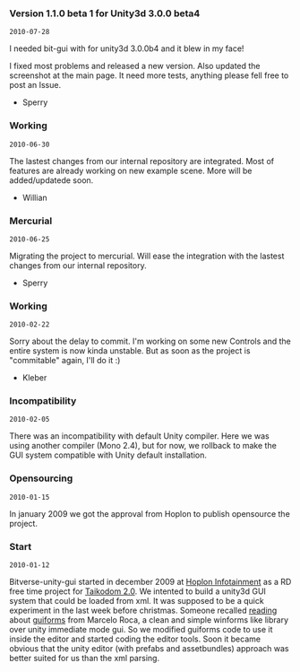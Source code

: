 ### Version 1.1.0 beta 1 for Unity3d 3.0.0 beta4 ###
`2010-07-28`

I needed bit-gui with for unity3d 3.0.0b4 and it blew in my face!

I fixed most problems and released a new version. Also updated the screenshot at the main page. It need more tests, anything please fell free to post an Issue.

- Sperry

### Working ###
`2010-06-30`

The lastest changes from our internal repository are integrated. Most of features are already working on new example scene. More will be added/updatede soon.

- Willian

### Mercurial ###
`2010-06-25`

Migrating the project to mercurial. Will ease the integration with the lastest changes from our internal repository.

- Sperry

### Working ###
`2010-02-22`

Sorry about the delay to commit. I'm working on some new Controls and the entire system is now kinda unstable. But as soon as the project is "commitable" again, I'll do it :)

- Kleber

### Incompatibility ###
`2010-02-05`

There was an incompatibility with default Unity compiler. Here we was using another compiler (Mono 2.4), but for now, we rollback to make the GUI system compatible with Unity default installation.


### Opensourcing ###
`2010-01-15`

In january 2009 we got the approval from Hoplon to publish opensource the project.


### Start ###
`2010-01-12`

Bitverse-unity-gui started in december 2009 at [Hoplon Infotainment](http://www.hoplon.com/) as a RD free time project for [Taikodom 2.0](http://www.taikodom.com/). We intented to build a unity3d GUI system that could be loaded from xml. It was supposed to be a quick experiment in the last week before christmas. Someone recalled [reading](http://forum.unity3d.com/viewtopic.php?t=34027) about [guiforms](http://code.google.com/p/unityforms/) from Marcelo Roca, a clean and simple winforms like library over unity immediate mode gui. So we modified guiforms code to use it inside the editor and started coding the editor tools. Soon it became obvious that the unity editor (with prefabs and assetbundles) approach was better suited for us than the xml parsing.